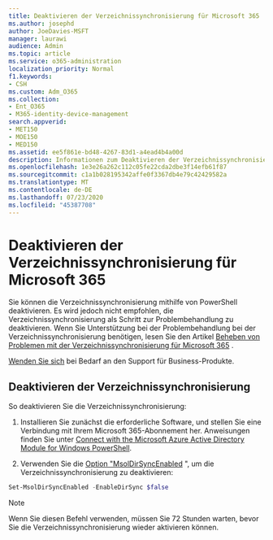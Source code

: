```yaml
---
title: Deaktivieren der Verzeichnissynchronisierung für Microsoft 365
ms.author: josephd
author: JoeDavies-MSFT
manager: laurawi
audience: Admin
ms.topic: article
ms.service: o365-administration
localization_priority: Normal
f1.keywords:
- CSH
ms.custom: Adm_O365
ms.collection:
- Ent_O365
- M365-identity-device-management
search.appverid:
- MET150
- MOE150
- MED150
ms.assetid: ee5f861e-bd48-4267-83d1-a4ead4b4a00d
description: Informationen zum Deaktivieren der Verzeichnissynchronisierung für Microsoft 365 mithilfe von PowerShell
ms.openlocfilehash: 1e3e26a262c112c05fe22cda2dbe3f14efb61f87
ms.sourcegitcommit: c1a1b028195342affe0f3367db4e79c42429582a
ms.translationtype: MT
ms.contentlocale: de-DE
ms.lasthandoff: 07/23/2020
ms.locfileid: "45387708"
---
```

# <a name="turn-off-directory-synchronization-for-microsoft-365"></a>Deaktivieren der Verzeichnissynchronisierung für Microsoft 365
Sie können die Verzeichnissynchronisierung mithilfe von PowerShell deaktivieren. Es wird jedoch nicht empfohlen, die Verzeichnissynchronisierung als Schritt zur Problembehandlung zu deaktivieren. Wenn Sie Unterstützung bei der Problembehandlung bei der Verzeichnissynchronisierung benötigen, lesen Sie den Artikel [Beheben von Problemen mit der Verzeichnissynchronisierung für Microsoft 365](fix-problems-with-directory-synchronization.md) . 
  
[Wenden Sie sich](https://support.office.com/article/32a17ca7-6fa0-4870-8a8d-e25ba4ccfd4b) bei Bedarf an den Support für Business-Produkte.
  
## <a name="turn-off-directory-synchronization"></a>Deaktivieren der Verzeichnissynchronisierung  
So deaktivieren Sie die Verzeichnissynchronisierung:
  
1. Installieren Sie zunächst die erforderliche Software, und stellen Sie eine Verbindung mit Ihrem Microsoft 365-Abonnement her. Anweisungen finden Sie unter [Connect with the Microsoft Azure Active Directory Module for Windows PowerShell](https://docs.microsoft.com/office365/enterprise/powershell/connect-to-office-365-powershell#connect-with-the-microsoft-azure-active-directory-module-for-windows-powershell).
    
2. Verwenden Sie die [Option "MsolDirSyncEnabled](https://go.microsoft.com/fwlink/p/?LinkId=821939) ", um die Verzeichnissynchronisierung zu deaktivieren: 
    
  ```powershell
  Set-MsolDirSyncEnabled -EnableDirSync $false
  ```

>[!Note]
>Wenn Sie diesen Befehl verwenden, müssen Sie 72 Stunden warten, bevor Sie die Verzeichnissynchronisierung wieder aktivieren können.
>
 
